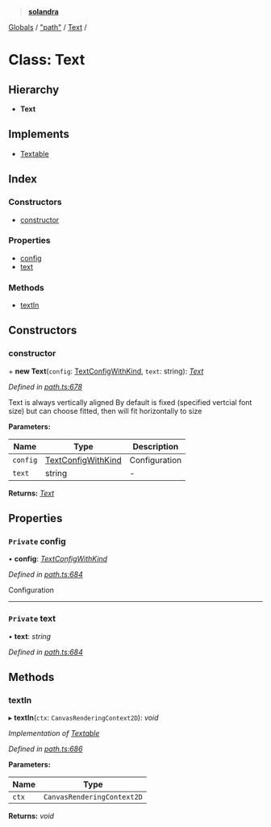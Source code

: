 > **[solandra](../README.md)**

[Globals](../README.md) / ["path"](../modules/_path_.md) / [Text](_path_.text.md) /

# Class: Text

## Hierarchy

* **Text**

## Implements

* [Textable](../interfaces/_path_.textable.md)

## Index

### Constructors

* [constructor](_path_.text.md#constructor)

### Properties

* [config](_path_.text.md#private-config)
* [text](_path_.text.md#private-text)

### Methods

* [textIn](_path_.text.md#textin)

## Constructors

###  constructor

\+ **new Text**(`config`: [TextConfigWithKind](../modules/_path_.md#textconfigwithkind), `text`: string): *[Text](_path_.text.md)*

*Defined in [path.ts:678](https://github.com/jamesporter/solandra/blob/0595850/src/lib/path.ts#L678)*

Text is always vertically aligned
By default is fixed (specified vertcial font size) but can choose fitted, then will fit horizontally to size

**Parameters:**

Name | Type | Description |
------ | ------ | ------ |
`config` | [TextConfigWithKind](../modules/_path_.md#textconfigwithkind) | Configuration  |
`text` | string | - |

**Returns:** *[Text](_path_.text.md)*

## Properties

### `Private` config

• **config**: *[TextConfigWithKind](../modules/_path_.md#textconfigwithkind)*

*Defined in [path.ts:684](https://github.com/jamesporter/solandra/blob/0595850/src/lib/path.ts#L684)*

Configuration

___

### `Private` text

• **text**: *string*

*Defined in [path.ts:684](https://github.com/jamesporter/solandra/blob/0595850/src/lib/path.ts#L684)*

## Methods

###  textIn

▸ **textIn**(`ctx`: `CanvasRenderingContext2D`): *void*

*Implementation of [Textable](../interfaces/_path_.textable.md)*

*Defined in [path.ts:686](https://github.com/jamesporter/solandra/blob/0595850/src/lib/path.ts#L686)*

**Parameters:**

Name | Type |
------ | ------ |
`ctx` | `CanvasRenderingContext2D` |

**Returns:** *void*